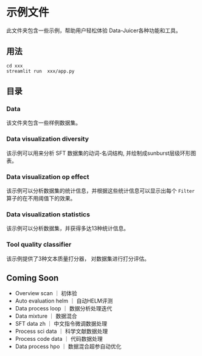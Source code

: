 # 示例文件

此文件夹包含一些示例，帮助用户轻松体验 Data-Juicer各种功能和工具。

## 用法

```shell
cd xxx
streamlit run  xxx/app.py
```

## 目录

### Data

该文件夹包含一些样例数据集。

### Data visualization diversity

该示例可以用来分析 SFT 数据集的动词-名词结构, 并绘制成sunburst层级环形图表。

### Data visualization op effect

该示例可以分析数据集的统计信息，并根据这些统计信息可以显示出每个 `Filter` 算子的在不用阈值下的效果。

### Data visualization statistics

该示例可以分析数据集，并获得多达13种统计信息。

### Tool quality classifier
该示例提供了3种文本质量打分器， 对数据集进行打分评估。

## Coming Soon
- Overview scan ｜ 初体验
- Auto evaluation helm ｜ 自动HELM评测
- Data process loop ｜ 数据分析处理迭代
- Data mixture  ｜ 数据混合
- SFT data zh   ｜ 中文指令微调数据处理
- Process sci data ｜ 科学文献数据处理
- Process code data ｜ 代码数据处理
- Data process hpo  ｜ 数据混合超参自动优化

